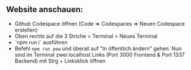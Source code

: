 ## Website anschauen:

* Github Codespace öffnen (Code => Codespaces => Neuen Codespace erstellen)
* Oben rechts auf die 3 Striche > Terminal > Neues Terminal
* ˋnpm run iˋ ausführen
* Befehl `npm run pow` und überall auf "In öffentlich ändern" gehen. Nun sind im Terminal zwei localhost Links (Port 3000 Frontend & Port 1337 Backend) mit Strg + Linksklick öffnen
